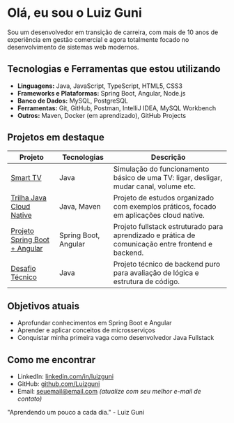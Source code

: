 # Olá, eu sou o Luiz Guni

Sou um desenvolvedor em transição de carreira, com mais de 10 anos de experiência em gestão comercial e agora totalmente focado no desenvolvimento de sistemas web modernos.



## Tecnologias e Ferramentas que estou utilizando

- **Linguagens:** Java, JavaScript, TypeScript, HTML5, CSS3
- **Frameworks e Plataformas:** Spring Boot, Angular, Node.js
- **Banco de Dados:** MySQL, PostgreSQL
- **Ferramentas:** Git, GitHub, Postman, IntelliJ IDEA, MySQL Workbench
- **Outros:** Maven, Docker (em aprendizado), GitHub Projects



## Projetos em destaque

| Projeto | Tecnologias | Descrição |
|--------|-------------|-----------|
| [Smart TV](https://github.com/Luizguni/Smart-TV) | Java | Simulação do funcionamento básico de uma TV: ligar, desligar, mudar canal, volume etc. |
| [Trilha Java Cloud Native](https://github.com/Luizguni/TrilhaJavaCloudNative) | Java, Maven | Projeto de estudos organizado com exemplos práticos, focado em aplicações cloud native. |
| [Projeto Spring Boot + Angular](https://github.com/Luizguni/Projeto-Spring-Boot-Angular) | Spring Boot, Angular | Projeto fullstack estruturado para aprendizado e prática de comunicação entre frontend e backend. |
| [Desafio Técnico](https://github.com/Luizguni/Desafio-Tecnico) | Java | Projeto técnico de backend puro para avaliação de lógica e estrutura de código. |



## Objetivos atuais

- Aprofundar conhecimentos em Spring Boot e Angular
- Aprender e aplicar conceitos de microsserviços
- Conquistar minha primeira vaga como desenvolvedor Java Fullstack



## Como me encontrar

- LinkedIn: [linkedin.com/in/luizguni](https://www.linkedin.com/in/luizguni)
- GitHub: [github.com/Luizguni](https://github.com/Luizguni)
- Email: seuemail@email.com *(atualize com seu melhor e-mail de contato)*


"Aprendendo um pouco a cada dia." - Luiz Guni
